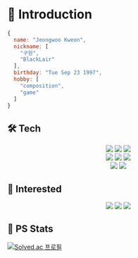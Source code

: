 # 🧔 Introduction
```js
{
  name: "Jeongwoo Kweon",
  nickname: [
    "구원",
    "BlackLair"
  ],
  birthday: "Tue Sep 23 1997",
  hobby: [
    "composition",
    "game"
  ]
}
```
## 🛠️ Tech
<div align="center">
  <img src="https://img.shields.io/badge/Java-1E8CBE?style=for-the-badge"> <img src="https://img.shields.io/badge/Spring Boot-6DB33F?style=for-the-badge&logo=Spring Boot&logoColor=white"> <img src="https://img.shields.io/badge/Eclipse-2C2255?style=for-the-badge&logo=Eclipse IDE&logoColor=white"><br>
  <img src="https://img.shields.io/badge/JavaScript-F7DF1E?style=for-the-badge&logo=JavaScript&logoColor=black"> <img src="https://img.shields.io/badge/HTML-E34F26?style=for-the-badge&logo=HTML5&logoColor=black"> <img src="https://img.shields.io/badge/MySQL-4479A1?style=for-the-badge&logo=MySQL&logoColor=white"><br>
<img src="https://img.shields.io/badge/Android-34A853?style=for-the-badge&logo=Android&logoColor=white"> <img src="https://img.shields.io/badge/VMware-607078?style=for-the-badge&logo=VMware&logoColor=white">
</div>

## 🔨 Interested
<div align="center">
  <img src="https://img.shields.io/badge/Python-3776AB?style=for-the-badge&logo=Python&logoColor=white"> <img src="https://img.shields.io/badge/IntelliJ-000000?style=for-the-badge&logo=IntelliJ IDEA&logoColor=white"> <img src="https://img.shields.io/badge/AmazonAWS-FF9900?style=for-the-badge&logo=Amazon AWS&logoColor=black">
</div>

## 💪 PS Stats
[![Solved.ac
프로필](http://mazassumnida.wtf/api/v2/generate_badge?boj=kiw970923)](https://solved.ac/profile/kiw970923)

<!--
**BlackLair/BlackLair** is a ✨ _special_ ✨ repository because its `README.md` (this file) appears on your GitHub profile.

Here are some ideas to get you started:

- 🔭 I’m currently working on ...
- 🌱 I’m currently learning ...
- 👯 I’m looking to collaborate on ...
- 🤔 I’m looking for help with ...
- 💬 Ask me about ...
- 📫 How to reach me: ...
- 😄 Pronouns: ...
- ⚡ Fun fact: ...
-->
